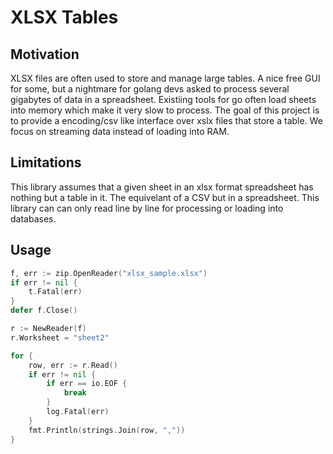 # XLSX Tables

## Motivation

XLSX files are often used to store and manage large tables. A nice free GUI for some, but a nightmare for golang devs asked to process several gigabytes of data in a spreadsheet. Existiing tools for go often load sheets into memory which make it very slow to process. The goal of this project is to provide a encoding/csv like interface over xslx files that store a table. We focus on streaming data instead of loading into RAM.

## Limitations

This library assumes that a given sheet in an xlsx format spreadsheet has nothing but a table in it. The equivelant of a CSV but in a spreadsheet. This library can can only read line by line for processing or loading into databases.

## Usage

```go
f, err := zip.OpenReader("xlsx_sample.xlsx")
if err != nil {
	t.Fatal(err)
}
defer f.Close()

r := NewReader(f)
r.Worksheet = "sheet2"

for {
	row, err := r.Read()
	if err != nil {
		if err == io.EOF {
			break
		}
		log.Fatal(err)
	}
	fmt.Println(strings.Join(row, ","))
}
```
